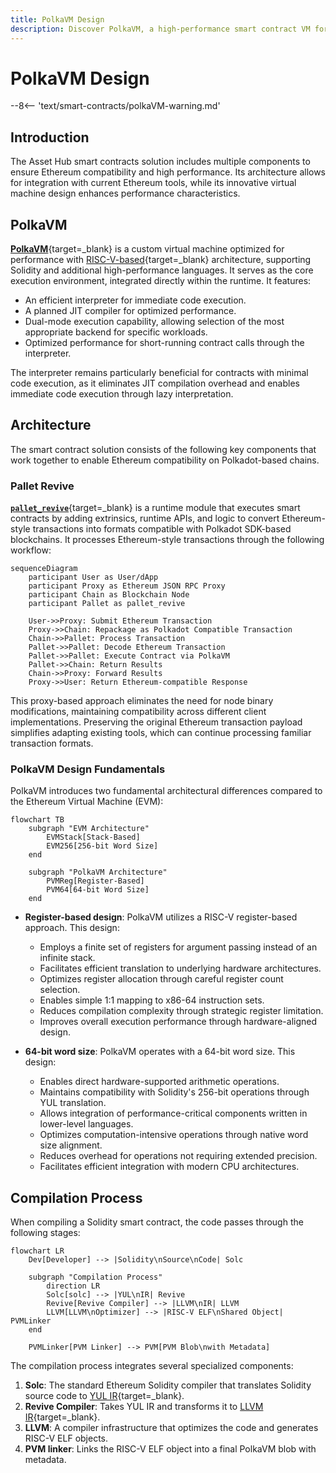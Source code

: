 ```yaml
---
title: PolkaVM Design
description: Discover PolkaVM, a high-performance smart contract VM for Polkadot, enabling Ethereum compatibility via pallet_revive, Solidity support & optimized execution.
---
```


# PolkaVM Design

--8<-- 'text/smart-contracts/polkaVM-warning.md'

## Introduction

The Asset Hub smart contracts solution includes multiple components to ensure Ethereum compatibility and high performance. Its architecture allows for integration with current Ethereum tools, while its innovative virtual machine design enhances performance characteristics.

## PolkaVM

[**PolkaVM**](https://github.com/paritytech/polkavm){target=\_blank} is a custom virtual machine optimized for performance with [RISC-V-based](https://en.wikipedia.org/wiki/RISC-V){target=\_blank} architecture, supporting Solidity and additional high-performance languages. It serves as the core execution environment, integrated directly within the runtime. It features:

- An efficient interpreter for immediate code execution.
- A planned JIT compiler for optimized performance.
- Dual-mode execution capability, allowing selection of the most appropriate backend for specific workloads.
- Optimized performance for short-running contract calls through the interpreter.

The interpreter remains particularly beneficial for contracts with minimal code execution, as it eliminates JIT compilation overhead and enables immediate code execution through lazy interpretation.

## Architecture

The smart contract solution consists of the following key components that work together to enable Ethereum compatibility on Polkadot-based chains.

### Pallet Revive

[**`pallet_revive`**](https://paritytech.github.io/polkadot-sdk/master/pallet_revive/index.html){target=\_blank} is a runtime module that executes smart contracts by adding extrinsics, runtime APIs, and logic to convert Ethereum-style transactions into formats compatible with Polkadot SDK-based blockchains. It processes Ethereum-style transactions through the following workflow:

```mermaid
sequenceDiagram
    participant User as User/dApp
    participant Proxy as Ethereum JSON RPC Proxy
    participant Chain as Blockchain Node
    participant Pallet as pallet_revive
    
    User->>Proxy: Submit Ethereum Transaction
    Proxy->>Chain: Repackage as Polkadot Compatible Transaction
    Chain->>Pallet: Process Transaction
    Pallet->>Pallet: Decode Ethereum Transaction
    Pallet->>Pallet: Execute Contract via PolkaVM
    Pallet->>Chain: Return Results
    Chain->>Proxy: Forward Results
    Proxy->>User: Return Ethereum-compatible Response
```

This proxy-based approach eliminates the need for node binary modifications, maintaining compatibility across different client implementations. Preserving the original Ethereum transaction payload simplifies adapting existing tools, which can continue processing familiar transaction formats.

### PolkaVM Design Fundamentals

PolkaVM introduces two fundamental architectural differences compared to the Ethereum Virtual Machine (EVM):

```mermaid
flowchart TB
    subgraph "EVM Architecture"
        EVMStack[Stack-Based]
        EVM256[256-bit Word Size]
    end
    
    subgraph "PolkaVM Architecture"
        PVMReg[Register-Based]
        PVM64[64-bit Word Size]
    end
```

- **Register-based design**: PolkaVM utilizes a RISC-V register-based approach. This design:

    - Employs a finite set of registers for argument passing instead of an infinite stack.
    - Facilitates efficient translation to underlying hardware architectures.
    - Optimizes register allocation through careful register count selection.
    - Enables simple 1:1 mapping to x86-64 instruction sets.
    - Reduces compilation complexity through strategic register limitation.
    - Improves overall execution performance through hardware-aligned design.

- **64-bit word size**: PolkaVM operates with a 64-bit word size. This design:

    - Enables direct hardware-supported arithmetic operations.
    - Maintains compatibility with Solidity's 256-bit operations through YUL translation.
    - Allows integration of performance-critical components written in lower-level languages.
    - Optimizes computation-intensive operations through native word size alignment.
    - Reduces overhead for operations not requiring extended precision.
    - Facilitates efficient integration with modern CPU architectures.

## Compilation Process

When compiling a Solidity smart contract, the code passes through the following stages:

```mermaid
flowchart LR
    Dev[Developer] --> |Solidity\nSource\nCode| Solc
    
    subgraph "Compilation Process"
        direction LR
        Solc[solc] --> |YUL\nIR| Revive
        Revive[Revive Compiler] --> |LLVM\nIR| LLVM
        LLVM[LLVM\nOptimizer] --> |RISC-V ELF\nShared Object| PVMLinker
    end
    
    PVMLinker[PVM Linker] --> PVM[PVM Blob\nwith Metadata]
```

The compilation process integrates several specialized components:

1. **Solc**: The standard Ethereum Solidity compiler that translates Solidity source code to [YUL IR](https://docs.soliditylang.org/en/latest/yul.html){target=\_blank}.
2. **Revive Compiler**: Takes YUL IR and transforms it to [LLVM IR](https://llvm.org/){target=\_blank}.
3. **LLVM**: A compiler infrastructure that optimizes the code and generates RISC-V ELF objects.
4. **PVM linker**: Links the RISC-V ELF object into a final PolkaVM blob with metadata.
